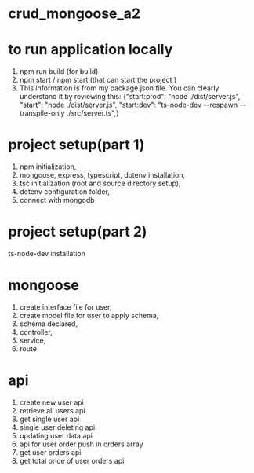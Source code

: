 # crud_mongoose_a2

# to run application locally

1. npm run build (for build)
2. npm start / npm start (that can start the project )
3. This information is from my package.json file. You can clearly understand it by reviewing this:
   {"start:prod": "node ./dist/server.js",
   "start": "node ./dist/server.js",
   "start:dev": "ts-node-dev --respawn --transpile-only ./src/server.ts",}

# project setup(part 1)

1. npm initialization,
2. mongoose, express, typescript, dotenv installation,
3. tsc initialization (root and source directory setup),
4. dotenv configuration folder,
5. connect with mongodb

# project setup(part 2)

ts-node-dev installation

# mongoose

1. create interface file for user,
2. create model file for user to apply schema,
3. schema declared,
4. controller,
5. service,
6. route

# api

1. create new user api
2. retrieve all users api
3. get single user api
4. single user deleting api
5. updating user data api
6. api for user order push in orders array
7. get user orders api
8. get total price of user orders api
